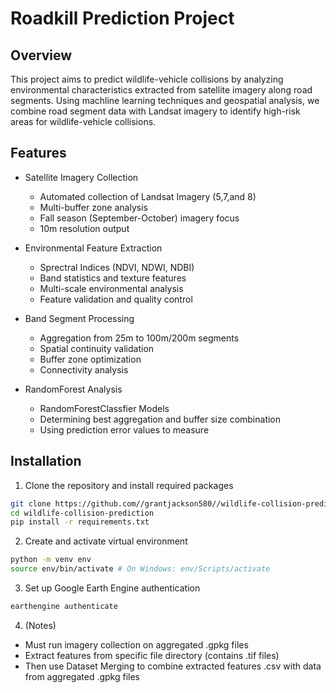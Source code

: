 # Roadkill Prediction Project

## Overview
This project aims to predict wildlife-vehicle collisions by analyzing environmental characteristics extracted from satellite imagery along road segments. Using machline learning techniques and geospatial analysis, we combine road segment data with Landsat imagery to identify high-risk areas for wildlife-vehicle collisions.

## Features
- Satellite Imagery Collection
  - Automated collection of Landsat Imagery (5,7,and 8)
  - Multi-buffer zone analysis
  - Fall season (September-October) imagery focus
  - 10m resolution output
 
- Environmental Feature Extraction
  - Sprectral Indices (NDVI, NDWI, NDBI)
  - Band statistics and texture features
  - Multi-scale environmental analysis
  - Feature validation and quality control
 
- Band Segment Processing
  - Aggregation from 25m to 100m/200m segments
  - Spatial continuity validation
  - Buffer zone optimization
  - Connectivity analysis

- RandomForest Analysis
  - RandomForestClassfier Models
  - Determining best aggregation and buffer size combination
  - Using prediction error values to measure

 ## Installation 
 1. Clone the repository and install required packages
 ```bash
git clone https://github.com//grantjackson580//wildlife-collision-prediction
cd wildlife-collision-prediction
pip install -r requirements.txt
```
2. Create and activate virtual environment
```bash
python -m venv env
source env/bin/activate # On Windows: env/Scripts/activate
```
3. Set up Google Earth Engine authentication
```bash
earthengine authenticate
```
4. (Notes)
  - Must run imagery collection on aggregated .gpkg files
  - Extract features from specific file directory (contains .tif files)
  - Then use Dataset Merging to combine extracted features .csv with data from aggregated .gpkg files
 
